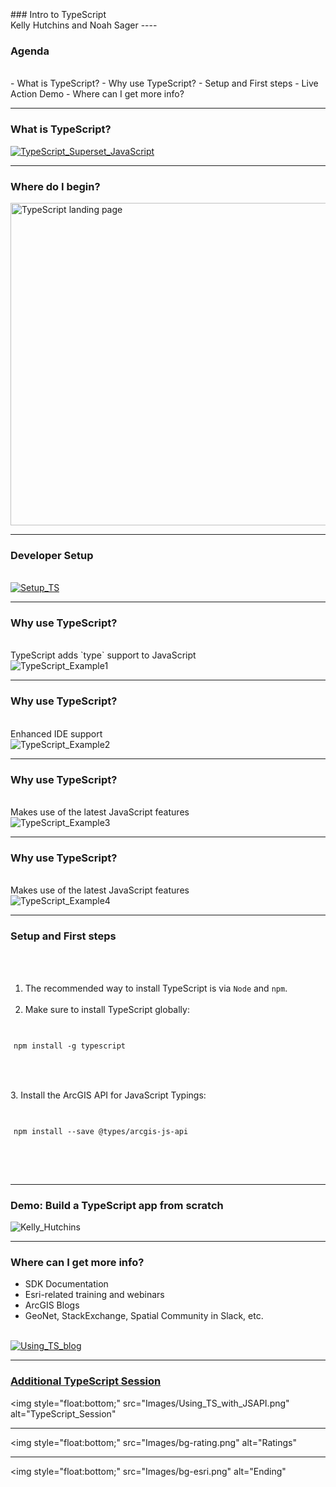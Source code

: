 <!-- .slide: data-background="../reveal.js/img/bg-1.png" -->
<!-- .slide: class="title" -->
<br>
<br>
<br>
### Intro to TypeScript
<br>
Kelly Hutchins and Noah Sager
----

### **Agenda**
</br>
 - What is TypeScript?
 - Why use TypeScript?
 - Setup and First steps
 - Live Action Demo
 - Where can I get more info?

----

### **What is TypeScript?**
<a href="https://www.typescriptlang.org/" target="_blank">
<img style="float:bottom;" src="Images/TypeScript_Superset_JavaScript.png" alt="TypeScript_Superset_JavaScript">
</a>

----

### **Where do I begin?**
<a href="https://www.typescriptlang.org/" target="_blank">
<img src="Images/TS.png" alt="TypeScript landing page" width="1037" height="516">
</a>

----

### **Developer Setup**
</br>
<a href="https://developers.arcgis.com/javascript/latest/guide/typescript-setup/index.html" target="_blank">
<img style="float:bottom;" src="Images/Setup_TS.png" alt="Setup_TS">
</a>

----

### **Why use TypeScript?**
</br>
TypeScript adds `type` support to JavaScript
</br>
<img style="float:bottom;" src="Images/addFeatureLayer_TS.png" alt="TypeScript_Example1">

----

### **Why use TypeScript?**
</br>
Enhanced IDE support
</br>
<img style="float:bottom;" src="Images/addFeatureLayer_TS_error.png" alt="TypeScript_Example2">

----

### **Why use TypeScript?**
</br>
Makes use of the latest JavaScript features
</br>
<img style="float:bottom;" src="Images/promise_async_await.png" alt="TypeScript_Example3">

----

### **Why use TypeScript?**
</br>
Makes use of the latest JavaScript features
</br>
<img style="float:bottom;" src="Images/dynamicImport.png" alt="TypeScript_Example4">

----

### **Setup and First steps**
<br></br>
1. The recommended way to install TypeScript is via `Node` and `npm`.
<br></br>
2. Make sure to install TypeScript globally: <br>
<pre style="display:inline-block; padding: 5px; margin: 10px auto; width: 100%;"><code data-trim> 
npm install -g typescript
</code></pre>
<br></br>
3. Install the ArcGIS API for JavaScript Typings: <br>
<pre style="display:inline-block; padding: 5px; margin: 10px auto; width: 100%;"><code data-trim> 
npm install --save @types/arcgis-js-api
</code></pre>
<br></br>

----

### **Demo: Build a TypeScript app from scratch**

<img style="float:bottom;" src="Images/KellyH.png" alt="Kelly_Hutchins">

----

### **Where can I get more info?**

- SDK Documentation
- Esri-related training and webinars
- ArcGIS Blogs
- GeoNet, StackExchange, Spatial Community in Slack, etc.</br>
</br>
<a href="https://www.esri.com/arcgis-blog/products/js-api-arcgis/mapping/using-typescript-with-the-arcgis-api-for-javascript/" target="_blank">
<img style="float:bottom;" src="Images/Using_TS_blog.png" alt="Using_TS_blog">

----

### **Additional TypeScript Session**

<a><img style="float:bottom;" src="Images/Using_TS_with_JSAPI.png" alt="TypeScript_Session"</a>

----

<a><img style="float:bottom;" src="Images/bg-rating.png" alt="Ratings"</a>

---

<a><img style="float:bottom;" src="Images/bg-esri.png" alt="Ending"</a>